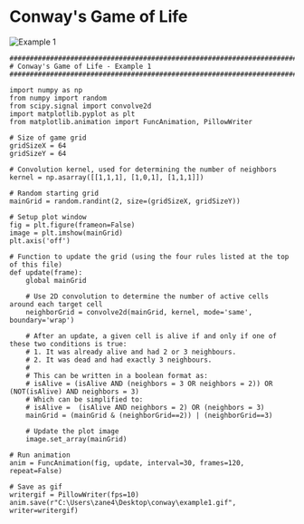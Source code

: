 # Conway's Game of Life

![Example 1](https://i.ibb.co/mNFnCMg/example1.gif)

    ###############################################################################
    # Conway's Game of Life - Example 1
    ############################################################################### 
    
    import numpy as np
    from numpy import random
    from scipy.signal import convolve2d
    import matplotlib.pyplot as plt
    from matplotlib.animation import FuncAnimation, PillowWriter
    
    # Size of game grid
    gridSizeX = 64
    gridSizeY = 64
    
    # Convolution kernel, used for determining the number of neighbors
    kernel = np.asarray([[1,1,1], [1,0,1], [1,1,1]])
    
    # Random starting grid
    mainGrid = random.randint(2, size=(gridSizeX, gridSizeY))
    
    # Setup plot window
    fig = plt.figure(frameon=False)
    image = plt.imshow(mainGrid)
    plt.axis('off')
    
    # Function to update the grid (using the four rules listed at the top of this file)
    def update(frame):
        global mainGrid
        
        # Use 2D convolution to determine the number of active cells around each target cell
        neighborGrid = convolve2d(mainGrid, kernel, mode='same', boundary='wrap')
        
        # After an update, a given cell is alive if and only if one of these two conditions is true:
        # 1. It was already alive and had 2 or 3 neighbours.
        # 2. It was dead and had exactly 3 neighbours.
        #
        # This can be written in a boolean format as:
        # isAlive = (isAlive AND (neighbors = 3 OR neighbors = 2)) OR (NOT(isAlive) AND neighbors = 3)
        # Which can be simplified to:
        # isAlive =  (isAlive AND neighbors = 2) OR (neighbors = 3)
        mainGrid = (mainGrid & (neighborGrid==2)) | (neighborGrid==3)
        
        # Update the plot image
        image.set_array(mainGrid)
    
    # Run animation
    anim = FuncAnimation(fig, update, interval=30, frames=120, repeat=False)
    
    # Save as gif
    writergif = PillowWriter(fps=10)
    anim.save(r"C:\Users\zane4\Desktop\conway\example1.gif", writer=writergif)

